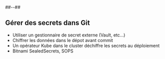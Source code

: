 <!-- .slide: class="two-column" data-background="./assets/images/secrets.jpg" -->

##--##

## Gérer des secrets dans Git

- Utiliser un gestionnaire de secret externe (Vault, etc...) <!-- .element: class="fragment fade-in-then-semi-out"-->
- Chiffrer les données dans le dépot avant commit <!-- .element: class="fragment fade-in-then-semi-out" -->
- Un opérateur Kube dans le cluster déchiffre les secrets au déploiement <!-- .element: class="fragment fade-in-then-semi-out" -->
- Bitnami SealedSecrets, SOPS <!-- .element: class="fragment fade-in-then-semi-out" -->

